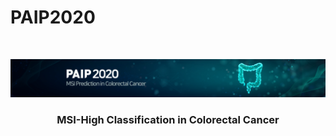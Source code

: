 # PAIP2020


<br />
<p align="center">
  <a href="https://github.com/ChangHeeHAN/PAIP2020">
    <img src="images/logo.jpg" alt="Logo">
  </a>

  <h3 align="center">MSI-High Classification in Colorectal Cancer</h3>

</p>